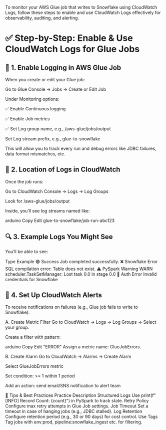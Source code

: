 To monitor your AWS Glue job that writes to Snowflake using CloudWatch Logs, follow these steps to enable and use CloudWatch Logs effectively for observability, auditing, and alerting.

# ✅ Step-by-Step: Enable & Use CloudWatch Logs for Glue Jobs
## 🧾 1. Enable Logging in AWS Glue Job
When you create or edit your Glue job:

Go to Glue Console → Jobs → Create or Edit Job

Under Monitoring options:

✅ Enable Continuous logging

✅ Enable Job metrics

✅ Set Log group name, e.g., /aws-glue/jobs/output

Set Log stream prefix, e.g., glue-to-snowflake

This will allow you to track every run and debug errors like JDBC failures, data format mismatches, etc.

## 📂 2. Location of Logs in CloudWatch
Once the job runs:

Go to CloudWatch Console → Logs → Log Groups

Look for /aws-glue/jobs/output

Inside, you’ll see log streams named like:

arduino
Copy
Edit
glue-to-snowflake/job-run-abc123
## 🔍 3. Example Logs You Might See
You’ll be able to see:

Type	Example
🟢 Success	Job completed successfully.
❌ Snowflake Error	SQL compilation error: Table does not exist.
⚠️ PySpark Warning	WARN scheduler.TaskSetManager: Lost task 0.0 in stage 0.0
🔐 Auth Error	Invalid credentials for Snowflake

## 🔔 4. Set Up CloudWatch Alerts
To receive notifications on failures (e.g., Glue job fails to write to Snowflake):

A. Create Metric Filter
Go to CloudWatch → Logs → Log Groups → Select your group.

Create a filter with pattern:

arduino
Copy
Edit
"ERROR"
Assign a metric name: GlueJobErrors.

B. Create Alarm
Go to CloudWatch → Alarms → Create Alarm

Select GlueJobErrors metric

Set condition: >= 1 within 1 period

Add an action: send email/SNS notification to alert team

🧠 Tips & Best Practices
Practice	Description
Structured Logs	Use print(f"[INFO] Record Count: {count}") in PySpark to track state.
Retry Policy	Configure max retry attempts in Glue Job settings.
Job Timeout	Set a timeout in case of hanging jobs (e.g., JDBC stalled).
Log Retention	Configure retention period (e.g., 30 or 90 days) for cost control.
Use Tags	Tag jobs with env:prod, pipeline:snowflake_ingest etc. for filtering.
